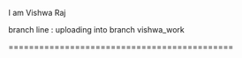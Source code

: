 I am Vishwa Raj 


branch line : uploading into branch vishwa_work

============================================      
